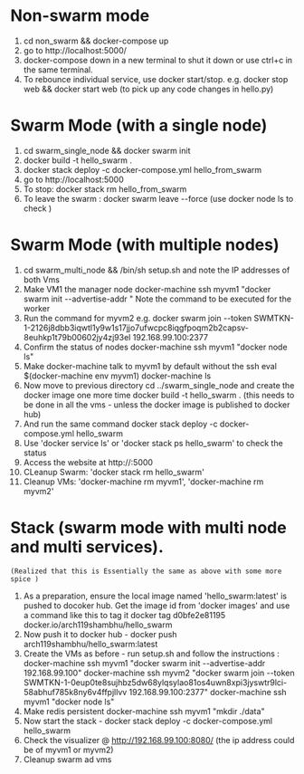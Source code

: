 # Non-swarm mode
 1. cd non_swarm && docker-compose up
 2. go to http://localhost:5000/
 3. docker-compose down in a new terminal to shut it down or use ctrl+c in the same terminal.
 4. To rebounce individual service, use docker start/stop.
    e.g. docker stop web && docker start web 
    (to pick up any code changes in hello.py)

# Swarm Mode (with a single node)
1. cd swarm_single_node && docker swarm init
2. docker build -t hello_swarm .
3. docker stack deploy -c docker-compose.yml hello_from_swarm
4. go to http://localhost:5000
5. To stop: docker stack rm hello_from_swarm
6. To leave the swarm : docker swarm leave --force (use docker node ls to check )

# Swarm Mode (with multiple nodes)
1. cd swarm_multi_node && /bin/sh setup.sh  and note the IP addresses of both Vms
2. Make VM1 the manager node
docker-machine ssh myvm1 "docker swarm init --advertise-addr <myvm1 ip add>"
Note the command to be executed for the worker
3. Run the command for myvm2
e.g. docker swarm join --token SWMTKN-1-2126j8dbb3iqwtl1y9w1s17jjo7ufwcpc8iqgfpoqm2b2capsv-8euhkp1t79b00602jy4zj93el 192.168.99.100:2377
4. Confirm the status of nodes
docker-machine ssh myvm1 "docker node ls"
5. Make docker-machine talk to myvm1 by default without the ssh
eval $(docker-machine env myvm1)
docker-machine ls
6. Now move to previous directory
cd ../swarm_single_node and create the docker image one more time
docker build -t hello_swarm .
(this needs to be done in all the vms - unless the docker image is published to docker hub)
7. And run the same command
docker stack deploy -c docker-compose.yml hello_swarm
8. Use 'docker service ls' or 'docker stack ps hello_swarm' to check the status
9. Access the website at http://<ip add of myvm1 or myvm2>:5000
10. CLeanup Swarm: 'docker stack rm hello_swarm'
11. Cleanup VMs: 'docker-machine rm myvm1', 'docker-machine rm myvm2'

# Stack (swarm mode with multi node and multi services). 
    (Realized that this is Essentially the same as above with some more spice )
1. As a preparation, ensure the local image named 'hello_swarm:latest' is pushed to docoker hub. Get the image id from 'docker images' and use a command like this to tag it
docker tag d0bfe2e81195 docker.io/arch119shambhu/hello_swarm
2. Now push it to docker hub - docker push arch119shambhu/hello_swarm:latest
3. Create the VMs as before - run setup.sh and follow the instructions :
    docker-machine ssh myvm1 "docker swarm init --advertise-addr 192.168.99.100"
    docker-machine ssh myvm2 "docker swarm join --token SWMTKN-1-0eup0te8sujhbz5dw68ylqsylao81os4uwn8xpi3jyswtr9lci-58abhuf785k8ny6v4ffpjllvv 192.168.99.100:2377"
    docker-machine ssh myvm1 "docker node ls"
4. Make redis persistent
docker-machine ssh myvm1 "mkdir ./data"
5. Now start the stack - 
    docker stack deploy -c docker-compose.yml hello_swarm
6. Check the visualizer @ http://192.168.99.100:8080/ (the ip address could be of myvm1 or myvm2)
7. Cleanup swarm ad vms